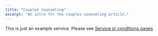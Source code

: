 ```yaml
---
title: "Couples Counseling"
excerpt: "An intro for the couples counseling article."
---
```


This is just an example service. Please see [Service or conditions pages]

[Service or conditions pages]: https://www.joinheard.com/articles/11-must-haves-for-your-therapy-website-tips-from-experts#service-or-conditions-pages